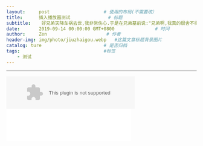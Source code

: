 ```yaml
---
layout:     post                    # 使用的布局(不需要改）
title:      插入播放器测试              # 标题
subtitle:    好兄弟天降车祸去世,我非常伤心.于是在兄弟墓前说:"兄弟啊,我真的很舍不得你啊!我媳妇已经怀孕八个月了,很快就要生了,要不你直接投胎过来吧."一个多月后,媳妇生了个大胖小子,孩子一天天长大,越看孩子越觉得长得像我兄弟.心里很高兴,感觉自己的许愿成真了.  #副标题
date:       2019-09-14 00:00:00 GMT+0800               # 时间
author:     Zen                      # 作者
header-img: img/photo/jiuzhaigou.webp   #这篇文章标题背景图片
catalog: ture                       # 是否归档
tags:                               #标签
    - 测试
---
```



----

<embed src="//music.163.com/style/swf/widget.swf?sid=1340075012&type=2&auto=1&width=320&height=66" width="340" height="86"  allowNetworking="all">

<iframe frameborder="no" border="0" marginwidth="0" marginheight="0" width=330 height=86 src="//music.163.com/outchain/player?type=2&id=1340075012&auto=1&height=66">
</iframe>
